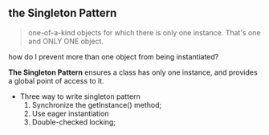 ## the Singleton Pattern
> one-of-a-kind objects for which there is only one instance.
That's one and ONLY ONE object.

how do I prevent more than one object from being instantiated?

**The Singleton Pattern** ensures a class has only one instance, and provides a global point of access to it.

- Three way to write singleton pattern 
    1. Synchronize the getInstance() method;
    2. Use eager instantiation
    3. Double-checked locking;